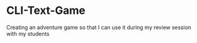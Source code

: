 # CLI-Text-Game
Creating an adventure game so that I can use it during my review session with my students
